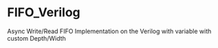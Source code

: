 # FIFO_Verilog
Async Write/Read FIFO Implementation on the Verilog with variable with custom Depth/Width
